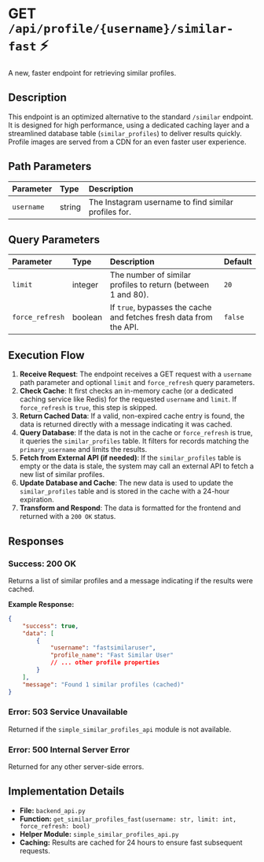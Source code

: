# GET `/api/profile/{username}/similar-fast` ⚡

A new, faster endpoint for retrieving similar profiles.

## Description

This endpoint is an optimized alternative to the standard `/similar` endpoint. It is designed for high performance, using a dedicated caching layer and a streamlined database table (`similar_profiles`) to deliver results quickly. Profile images are served from a CDN for an even faster user experience.

## Path Parameters

| Parameter  | Type   | Description                                          |
| :--------- | :----- | :--------------------------------------------------- |
| `username` | string | The Instagram username to find similar profiles for. |

## Query Parameters

| Parameter       | Type    | Description                                                        | Default |
| :-------------- | :------ | :----------------------------------------------------------------- | :------ |
| `limit`         | integer | The number of similar profiles to return (between 1 and 80).       | `20`    |
| `force_refresh` | boolean | If `true`, bypasses the cache and fetches fresh data from the API. | `false` |

## Execution Flow

1.  **Receive Request**: The endpoint receives a GET request with a `username` path parameter and optional `limit` and `force_refresh` query parameters.
2.  **Check Cache**: It first checks an in-memory cache (or a dedicated caching service like Redis) for the requested `username` and `limit`. If `force_refresh` is `true`, this step is skipped.
3.  **Return Cached Data**: If a valid, non-expired cache entry is found, the data is returned directly with a message indicating it was cached.
4.  **Query Database**: If the data is not in the cache or `force_refresh` is true, it queries the `similar_profiles` table. It filters for records matching the `primary_username` and limits the results.
5.  **Fetch from External API (if needed)**: If the `similar_profiles` table is empty or the data is stale, the system may call an external API to fetch a new list of similar profiles.
6.  **Update Database and Cache**: The new data is used to update the `similar_profiles` table and is stored in the cache with a 24-hour expiration.
7.  **Transform and Respond**: The data is formatted for the frontend and returned with a `200 OK` status.

## Responses

### Success: 200 OK

Returns a list of similar profiles and a message indicating if the results were cached.

**Example Response:**

```json
{
    "success": true,
    "data": [
        {
            "username": "fastsimilaruser",
            "profile_name": "Fast Similar User"
            // ... other profile properties
        }
    ],
    "message": "Found 1 similar profiles (cached)"
}
```

### Error: 503 Service Unavailable

Returned if the `simple_similar_profiles_api` module is not available.

### Error: 500 Internal Server Error

Returned for any other server-side errors.

## Implementation Details

-   **File:** `backend_api.py`
-   **Function:** `get_similar_profiles_fast(username: str, limit: int, force_refresh: bool)`
-   **Helper Module:** `simple_similar_profiles_api.py`
-   **Caching:** Results are cached for 24 hours to ensure fast subsequent requests.
